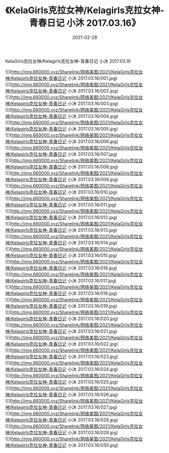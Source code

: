 ﻿---
layout: post
title:  《KelaGirls克拉女神/Kelagirls克拉女神-青春日记 小沐 2017.03.16》
date:   2021-02-28
img: http://img.660000.xyz/Sharelink/网络美图/2021/KelaGirls克拉女神/Kelagirls克拉女神-青春日记 小沐 2017.03.16/000.jpg
categories: [美女, 清纯, 唯美]
---

KelaGirls克拉女神/Kelagirls克拉女神-青春日记 小沐 2017.03.16

 ![](http://img.660000.xyz/Sharelink/网络美图/2021/KelaGirls克拉女神/Kelagirls克拉女神-青春日记 小沐 2017.03.16/001.jpg) <br>![](http://img.660000.xyz/Sharelink/网络美图/2021/KelaGirls克拉女神/Kelagirls克拉女神-青春日记 小沐 2017.03.16/002.jpg) <br>![](http://img.660000.xyz/Sharelink/网络美图/2021/KelaGirls克拉女神/Kelagirls克拉女神-青春日记 小沐 2017.03.16/003.jpg) <br>![](http://img.660000.xyz/Sharelink/网络美图/2021/KelaGirls克拉女神/Kelagirls克拉女神-青春日记 小沐 2017.03.16/004.jpg) <br>![](http://img.660000.xyz/Sharelink/网络美图/2021/KelaGirls克拉女神/Kelagirls克拉女神-青春日记 小沐 2017.03.16/005.jpg) <br>![](http://img.660000.xyz/Sharelink/网络美图/2021/KelaGirls克拉女神/Kelagirls克拉女神-青春日记 小沐 2017.03.16/006.jpg) <br>![](http://img.660000.xyz/Sharelink/网络美图/2021/KelaGirls克拉女神/Kelagirls克拉女神-青春日记 小沐 2017.03.16/007.jpg) <br>![](http://img.660000.xyz/Sharelink/网络美图/2021/KelaGirls克拉女神/Kelagirls克拉女神-青春日记 小沐 2017.03.16/008.jpg) <br>![](http://img.660000.xyz/Sharelink/网络美图/2021/KelaGirls克拉女神/Kelagirls克拉女神-青春日记 小沐 2017.03.16/009.jpg) <br>![](http://img.660000.xyz/Sharelink/网络美图/2021/KelaGirls克拉女神/Kelagirls克拉女神-青春日记 小沐 2017.03.16/010.jpg) <br>![](http://img.660000.xyz/Sharelink/网络美图/2021/KelaGirls克拉女神/Kelagirls克拉女神-青春日记 小沐 2017.03.16/011.jpg) <br>![](http://img.660000.xyz/Sharelink/网络美图/2021/KelaGirls克拉女神/Kelagirls克拉女神-青春日记 小沐 2017.03.16/012.jpg) <br>![](http://img.660000.xyz/Sharelink/网络美图/2021/KelaGirls克拉女神/Kelagirls克拉女神-青春日记 小沐 2017.03.16/013.jpg) <br>![](http://img.660000.xyz/Sharelink/网络美图/2021/KelaGirls克拉女神/Kelagirls克拉女神-青春日记 小沐 2017.03.16/014.jpg) <br>![](http://img.660000.xyz/Sharelink/网络美图/2021/KelaGirls克拉女神/Kelagirls克拉女神-青春日记 小沐 2017.03.16/015.jpg) <br>![](http://img.660000.xyz/Sharelink/网络美图/2021/KelaGirls克拉女神/Kelagirls克拉女神-青春日记 小沐 2017.03.16/016.jpg) <br>![](http://img.660000.xyz/Sharelink/网络美图/2021/KelaGirls克拉女神/Kelagirls克拉女神-青春日记 小沐 2017.03.16/017.jpg) <br>![](http://img.660000.xyz/Sharelink/网络美图/2021/KelaGirls克拉女神/Kelagirls克拉女神-青春日记 小沐 2017.03.16/018.jpg) <br>![](http://img.660000.xyz/Sharelink/网络美图/2021/KelaGirls克拉女神/Kelagirls克拉女神-青春日记 小沐 2017.03.16/019.jpg) <br>![](http://img.660000.xyz/Sharelink/网络美图/2021/KelaGirls克拉女神/Kelagirls克拉女神-青春日记 小沐 2017.03.16/020.jpg) <br>![](http://img.660000.xyz/Sharelink/网络美图/2021/KelaGirls克拉女神/Kelagirls克拉女神-青春日记 小沐 2017.03.16/021.jpg) <br>![](http://img.660000.xyz/Sharelink/网络美图/2021/KelaGirls克拉女神/Kelagirls克拉女神-青春日记 小沐 2017.03.16/022.jpg) <br>![](http://img.660000.xyz/Sharelink/网络美图/2021/KelaGirls克拉女神/Kelagirls克拉女神-青春日记 小沐 2017.03.16/023.jpg) <br>![](http://img.660000.xyz/Sharelink/网络美图/2021/KelaGirls克拉女神/Kelagirls克拉女神-青春日记 小沐 2017.03.16/024.jpg) <br>![](http://img.660000.xyz/Sharelink/网络美图/2021/KelaGirls克拉女神/Kelagirls克拉女神-青春日记 小沐 2017.03.16/025.jpg) <br>![](http://img.660000.xyz/Sharelink/网络美图/2021/KelaGirls克拉女神/Kelagirls克拉女神-青春日记 小沐 2017.03.16/026.jpg) <br>![](http://img.660000.xyz/Sharelink/网络美图/2021/KelaGirls克拉女神/Kelagirls克拉女神-青春日记 小沐 2017.03.16/027.jpg) <br>![](http://img.660000.xyz/Sharelink/网络美图/2021/KelaGirls克拉女神/Kelagirls克拉女神-青春日记 小沐 2017.03.16/028.jpg) <br>![](http://img.660000.xyz/Sharelink/网络美图/2021/KelaGirls克拉女神/Kelagirls克拉女神-青春日记 小沐 2017.03.16/029.jpg) <br>![](http://img.660000.xyz/Sharelink/网络美图/2021/KelaGirls克拉女神/Kelagirls克拉女神-青春日记 小沐 2017.03.16/030.jpg) <br>